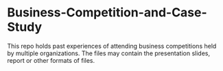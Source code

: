 # Business-Competition-and-Case-Study
This repo holds past experiences of attending business competitions held by multiple organizations. The files may contain the presentation slides, report or other formats of files. 
